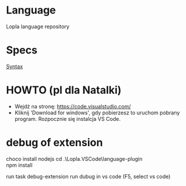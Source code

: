 # Language
Lopla language repository

# Specs
[Syntax](Lopla.Language/Docs)

# HOWTO (pl dla Natalki)
- Wejdź na stronę: https://code.visualstudio.com/
- Kliknij 'Download for windows', gdy pobierzesz to uruchom pobrany program. Rozpocznie się instalcja VS Code.

# debug of extension
choco install nodejs
cd .\Lopla.VSCode\language-plugin\
npm install

run task debug-extension
run dubug in vs code (F5, select vs code)